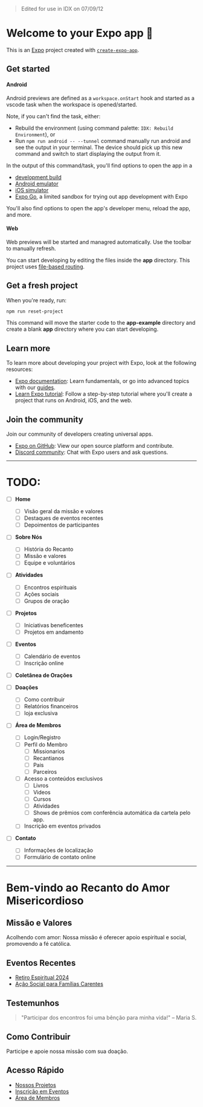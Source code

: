 > Edited for use in IDX on 07/09/12

# Welcome to your Expo app 👋

This is an [Expo](https://expo.dev) project created with [`create-expo-app`](https://www.npmjs.com/package/create-expo-app).

## Get started

#### Android

Android previews are defined as a `workspace.onStart` hook and started as a vscode task when the workspace is opened/started.

Note, if you can't find the task, either:
- Rebuild the environment (using command palette: `IDX: Rebuild Environment`), or
- Run `npm run android -- --tunnel` command manually run android and see the output in your terminal. The device should pick up this new command and switch to start displaying the output from it.

In the output of this command/task, you'll find options to open the app in a

- [development build](https://docs.expo.dev/develop/development-builds/introduction/)
- [Android emulator](https://docs.expo.dev/workflow/android-studio-emulator/)
- [iOS simulator](https://docs.expo.dev/workflow/ios-simulator/)
- [Expo Go](https://expo.dev/go), a limited sandbox for trying out app development with Expo

You'll also find options to open the app's developer menu, reload the app, and more.

#### Web

Web previews will be started and managred automatically. Use the toolbar to manually refresh.

You can start developing by editing the files inside the **app** directory. This project uses [file-based routing](https://docs.expo.dev/router/introduction).

## Get a fresh project

When you're ready, run:

```bash
npm run reset-project
```

This command will move the starter code to the **app-example** directory and create a blank **app** directory where you can start developing.

## Learn more

To learn more about developing your project with Expo, look at the following resources:

- [Expo documentation](https://docs.expo.dev/): Learn fundamentals, or go into advanced topics with our [guides](https://docs.expo.dev/guides).
- [Learn Expo tutorial](https://docs.expo.dev/tutorial/introduction/): Follow a step-by-step tutorial where you'll create a project that runs on Android, iOS, and the web.

## Join the community

Join our community of developers creating universal apps.

- [Expo on GitHub](https://github.com/expo/expo): View our open source platform and contribute.
- [Discord community](https://chat.expo.dev): Chat with Expo users and ask questions.
--------
# TODO:
- [ ] **Home**
  - [ ] Visão geral da missão e valores
  - [ ] Destaques de eventos recentes
  - [ ] Depoimentos de participantes

- [ ] **Sobre Nós**
  - [ ] História do Recanto
  - [ ] Missão e valores
  - [ ] Equipe e voluntários

- [ ] **Atividades**
  - [ ] Encontros espirituais
  - [ ] Ações sociais
  - [ ] Grupos de oração

- [ ] **Projetos**
  - [ ] Iniciativas beneficentes
  - [ ] Projetos em andamento

- [ ] **Eventos**
  - [ ] Calendário de eventos
  - [ ] Inscrição online
     
- [ ] **Coletânea de Orações**

- [ ] **Doações**
  - [ ] Como contribuir
  - [ ] Relatórios financeiros
  - [ ] loja exclusiva

- [ ] **Área de Membros**
  - [ ] Login/Registro
  - [ ] Perfil do Membro
    - [ ] Missionarios
    - [ ] Recantianos
    - [ ] Pais
    - [ ] Parceiros 
  - [ ] Acesso a conteúdos exclusivos
    - [ ] Livros
    - [ ] Videos
    - [ ] Cursos
    - [ ] Atividades
    - [ ] Shows de prêmios com conferência automática da cartela pelo app.
  - [ ] Inscrição em eventos privados

- [ ] **Contato**
  - [ ] Informações de localização
  - [ ] Formulário de contato online
----
# Bem-vindo ao Recanto do Amor Misericordioso

## Missão e Valores
Acolhendo com amor: Nossa missão é oferecer apoio espiritual e social, promovendo a fé católica.

## Eventos Recentes
- [Retiro Espiritual 2024]()
- [Ação Social para Famílias Carentes]()

## Testemunhos
> "Participar dos encontros foi uma bênção para minha vida!" – Maria S.

## Como Contribuir
Participe e apoie nossa missão com sua doação.

## Acesso Rápido
- [Nossos Projetos]()
- [Inscrição em Eventos]()
- [Área de Membros]()

  
